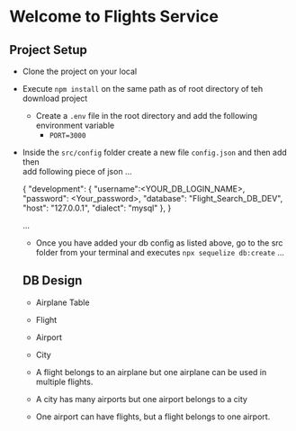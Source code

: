 # Welcome to Flights Service

## Project Setup
- Clone the project on your local 
- Execute `npm install` on the same path as of root directory of teh
  download project 
    - Create a `.env` file in the root directory and add the following environment variable
        - `PORT=3000`
- Inside the `src/config` folder create a new file `config.json` and then  add then   
  add following piece of json
    ...

    {
        "development": {
            "username":<YOUR_DB_LOGIN_NAME>,
            "password": <Your_password>,
            "database": "Flight_Search_DB_DEV",
            "host": "127.0.0.1",
            "dialect": "mysql"
        },
    }



    ...

    - Once you have added your db config as listed above, go to the src folder from 
      your terminal and  executes `npx sequelize db:create`
    ...

  ## DB Design

     - Airplane Table
     - Flight
     - Airport
     - City

     - A flight belongs to an airplane but one airplane can be used in multiple flights.

     - A city has many airports but one airport belongs to a city
     
     - One airport can have flights, but a flight belongs to one airport.